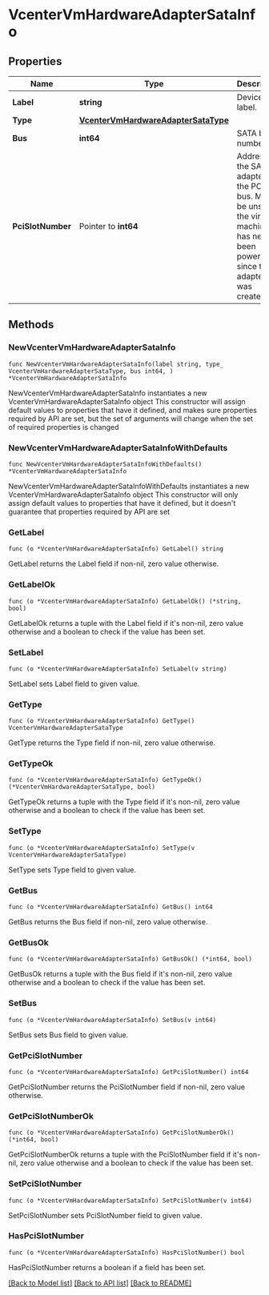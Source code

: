 # VcenterVmHardwareAdapterSataInfo

## Properties

Name | Type | Description | Notes
------------ | ------------- | ------------- | -------------
**Label** | **string** | Device label. | 
**Type** | [**VcenterVmHardwareAdapterSataType**](VcenterVmHardwareAdapterSataType.md) |  | 
**Bus** | **int64** | SATA bus number. | 
**PciSlotNumber** | Pointer to **int64** | Address of the SATA adapter on the PCI bus. May be unset if the virtual machine has never been powered on since the adapter was created. | [optional] 

## Methods

### NewVcenterVmHardwareAdapterSataInfo

`func NewVcenterVmHardwareAdapterSataInfo(label string, type_ VcenterVmHardwareAdapterSataType, bus int64, ) *VcenterVmHardwareAdapterSataInfo`

NewVcenterVmHardwareAdapterSataInfo instantiates a new VcenterVmHardwareAdapterSataInfo object
This constructor will assign default values to properties that have it defined,
and makes sure properties required by API are set, but the set of arguments
will change when the set of required properties is changed

### NewVcenterVmHardwareAdapterSataInfoWithDefaults

`func NewVcenterVmHardwareAdapterSataInfoWithDefaults() *VcenterVmHardwareAdapterSataInfo`

NewVcenterVmHardwareAdapterSataInfoWithDefaults instantiates a new VcenterVmHardwareAdapterSataInfo object
This constructor will only assign default values to properties that have it defined,
but it doesn't guarantee that properties required by API are set

### GetLabel

`func (o *VcenterVmHardwareAdapterSataInfo) GetLabel() string`

GetLabel returns the Label field if non-nil, zero value otherwise.

### GetLabelOk

`func (o *VcenterVmHardwareAdapterSataInfo) GetLabelOk() (*string, bool)`

GetLabelOk returns a tuple with the Label field if it's non-nil, zero value otherwise
and a boolean to check if the value has been set.

### SetLabel

`func (o *VcenterVmHardwareAdapterSataInfo) SetLabel(v string)`

SetLabel sets Label field to given value.


### GetType

`func (o *VcenterVmHardwareAdapterSataInfo) GetType() VcenterVmHardwareAdapterSataType`

GetType returns the Type field if non-nil, zero value otherwise.

### GetTypeOk

`func (o *VcenterVmHardwareAdapterSataInfo) GetTypeOk() (*VcenterVmHardwareAdapterSataType, bool)`

GetTypeOk returns a tuple with the Type field if it's non-nil, zero value otherwise
and a boolean to check if the value has been set.

### SetType

`func (o *VcenterVmHardwareAdapterSataInfo) SetType(v VcenterVmHardwareAdapterSataType)`

SetType sets Type field to given value.


### GetBus

`func (o *VcenterVmHardwareAdapterSataInfo) GetBus() int64`

GetBus returns the Bus field if non-nil, zero value otherwise.

### GetBusOk

`func (o *VcenterVmHardwareAdapterSataInfo) GetBusOk() (*int64, bool)`

GetBusOk returns a tuple with the Bus field if it's non-nil, zero value otherwise
and a boolean to check if the value has been set.

### SetBus

`func (o *VcenterVmHardwareAdapterSataInfo) SetBus(v int64)`

SetBus sets Bus field to given value.


### GetPciSlotNumber

`func (o *VcenterVmHardwareAdapterSataInfo) GetPciSlotNumber() int64`

GetPciSlotNumber returns the PciSlotNumber field if non-nil, zero value otherwise.

### GetPciSlotNumberOk

`func (o *VcenterVmHardwareAdapterSataInfo) GetPciSlotNumberOk() (*int64, bool)`

GetPciSlotNumberOk returns a tuple with the PciSlotNumber field if it's non-nil, zero value otherwise
and a boolean to check if the value has been set.

### SetPciSlotNumber

`func (o *VcenterVmHardwareAdapterSataInfo) SetPciSlotNumber(v int64)`

SetPciSlotNumber sets PciSlotNumber field to given value.

### HasPciSlotNumber

`func (o *VcenterVmHardwareAdapterSataInfo) HasPciSlotNumber() bool`

HasPciSlotNumber returns a boolean if a field has been set.


[[Back to Model list]](../README.md#documentation-for-models) [[Back to API list]](../README.md#documentation-for-api-endpoints) [[Back to README]](../README.md)


